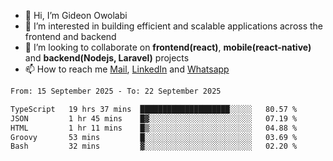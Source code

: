 - 👋 Hi, I’m Gideon Owolabi
- 👀 I’m interested in building efficient and scalable applications across the frontend and backend
- 💞️ I’m looking to collaborate on <b>frontend(react)</b>, <b>mobile(react-native)</b> and <b>backend(Nodejs, Laravel)</b> projects
- 📫 How to reach me <a href="mailto:gideoniyin2021@gmail.com">Mail</a>, <a href="https://www.linkedin.com/in/gideon-owolabi-9b667a232/">LinkedIn</a> and <a href="https://wa.me/2348055377085">Whatsapp</a>

<!---
gude1/gude1 is a ✨ special ✨ repository because its `README.md` (this file) appears on your GitHub profile.
You can click the Preview link to take a look at your changes.
--->

<!--START_SECTION:waka-->

```txt
From: 15 September 2025 - To: 22 September 2025

TypeScript   19 hrs 37 mins  ████████████████████░░░░░   80.57 %
JSON         1 hr 45 mins    █▓░░░░░░░░░░░░░░░░░░░░░░░   07.19 %
HTML         1 hr 11 mins    █▒░░░░░░░░░░░░░░░░░░░░░░░   04.88 %
Groovy       53 mins         █░░░░░░░░░░░░░░░░░░░░░░░░   03.69 %
Bash         32 mins         ▓░░░░░░░░░░░░░░░░░░░░░░░░   02.20 %
```

<!--END_SECTION:waka-->
